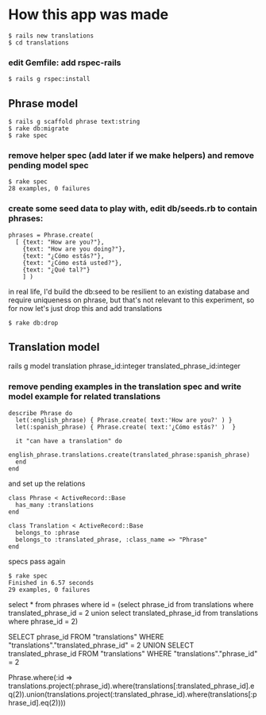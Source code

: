 # How this app was made

    $ rails new translations
    $ cd translations

### edit Gemfile: add rspec-rails
    $ rails g rspec:install

## Phrase model
    $ rails g scaffold phrase text:string
    $ rake db:migrate
    $ rake spec

### remove helper spec (add later if we make helpers) and remove pending model spec
    $ rake spec
    28 examples, 0 failures

### create some seed data to play with, edit db/seeds.rb to contain phrases:

    phrases = Phrase.create(
      [ {text: "How are you?"},
        {text: "How are you doing?"},
        {text: "¿Cómo estás?"},
        {text: "¿Cómo está usted?"},
        {text: "¿Qué tal?"}
        ] )

in real life, I'd build the db:seed to be resilient to an existing database and require uniqueness on phrase, but that's not relevant to this experiment, so for now let's just drop this and add translations

    $ rake db:drop

## Translation model

rails g model translation phrase_id:integer translated_phrase_id:integer

### remove pending examples in the translation spec and write model example for related translations

    describe Phrase do
      let(:english_phrase) { Phrase.create( text:'How are you?' ) }
      let(:spanish_phrase) { Phrase.create( text:'¿Cómo estás?' )  }

      it "can have a translation" do
        english_phrase.translations.create(translated_phrase:spanish_phrase)
      end
    end

and set up the relations

    class Phrase < ActiveRecord::Base
      has_many :translations
    end

    class Translation < ActiveRecord::Base
      belongs_to :phrase
      belongs_to :translated_phrase, :class_name => "Phrase"
    end

specs pass again

    $ rake spec
    Finished in 6.57 seconds
    29 examples, 0 failures



select * from phrases where id = (select phrase_id from translations where translated_phrase_id = 2 union select translated_phrase_id from translations where phrase_id = 2)



SELECT phrase_id FROM "translations" WHERE "translations"."translated_phrase_id" = 2 UNION SELECT translated_phrase_id FROM "translations" WHERE "translations"."phrase_id" = 2

Phrase.where(:id => translations.project(:phrase_id).where(translations[:translated_phrase_id].eq(2)).union(translations.project(:translated_phrase_id).where(translations[:phrase_id].eq(2))))



